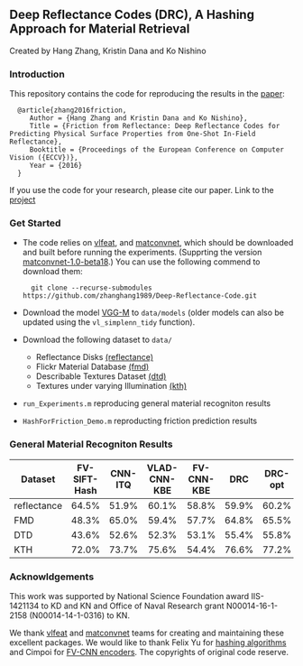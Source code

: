 ## Deep Reflectance Codes (DRC), A Hashing Approach for Material Retrieval 

Created by Hang Zhang, Kristin Dana and Ko Nishino

###   Introduction

This repository contains the code for reproducing the results in the [paper](http://arxiv.org/abs/1603.07998):

      @article{zhang2016friction,
         Author = {Hang Zhang and Kristin Dana and Ko Nishino},
         Title = {Friction from Reflectance: Deep Reflectance Codes for Predicting Physical Surface Properties from One-Shot In-Field Reflectance},
         Booktitle = {Proceedings of the European Conference on Computer Vision ({ECCV})},
         Year = {2016}
      }

If you use the code for your research, please cite our paper. Link to the [project](http://eceweb1.rutgers.edu/vision/labweb/index.html)

### Get Started

* The code relies on [vlfeat](http://www.vlfeat.org/), and [matconvnet](http://www.vlfeat.org/matconvnet), which should be downloaded and built before running the experiments. (Supprting the version [matconvnet-1.0-beta18](http://www.vlfeat.org/matconvnet/download/).)
You can use the following commend to download them:

		git clone --recurse-submodules https://github.com/zhanghang1989/Deep-Reflectance-Code.git
	
* Download the model [VGG-M](http://www.vlfeat.org/matconvnet/pretrained) to `data/models` (older models can also be updated using the `vl_simplenn_tidy` function).

* Download the following dataset to `data/`
    * Reflectance Disks [(reflectance)](https://goo.gl/6Kwg13)  
    * Flickr Material Database [(fmd)](http://people.csail.mit.edu/celiu/CVPR2010/FMD/) 
    * Describable Textures Dataset [(dtd)](http://www.robots.ox.ac.uk/~vgg/data/dtd)
    * Textures under varying Illumination [(kth)](http://www.nada.kth.se/cvap/databases/kth-tips/)

* `run_Experiments.m` reproducing general material recogniton results

* `HashForFriction_Demo.m` reproducting friction prediction results

###   General Material Recogniton Results


Dataset         | FV-SIFT-Hash| CNN-ITQ | VLAD-CNN-KBE | FV-CNN-KBE |   DRC    |  DRC-opt
--------------- |:-----------:|:-------:|:------------:|:----------:|:--------:|:----------:
reflectance     | 64.5%       | 51.9%   | 60.1%        | 58.8%      |   59.9%  | 60.2%
FMD             | 48.3%       | 65.0%   | 59.4%        | 57.7%      |   64.8%  | 65.5%
DTD             | 43.6%       | 52.6%   | 52.3%        | 53.1%      |   55.4%  | 55.8%
KTH             | 72.0%       | 73.7%   | 75.6%        | 54.4%      |   76.6%  | 77.2%


### Acknowldgements
This work was supported by National Science Foundation award IIS-1421134 to KD
and KN and Office of Naval Research grant N00014-16-1-2158 (N00014-14-1-0316)
to KN.

We thank [vlfeat](http://www.vlfeat.org/) and [matconvnet](http://www.vlfeat.org/matconvnet) teams for creating and maintaining these excellent packages. We would like to thank Felix Yu for [hashing algorithms](https://github.com/felixyu) and Cimpoi for [FV-CNN encoders](https://github.com/mcimpoi). The copyrights of original code reserve. 
